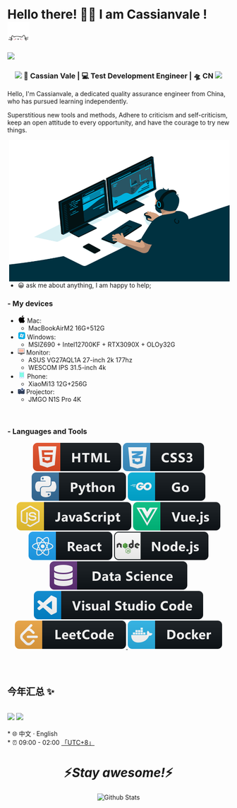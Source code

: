 # Hello there! 👋🏻 I am Cassianvale ! <img src="./img/cat.gif" alt="Meaow" width="50" />
<img src="https://media.giphy.com/media/WUlplcMpOCEmTGBtBW/giphy.gif" width="30">

<div align="center">
<h3><img src="https://media.giphy.com/media/WUlplcMpOCEmTGBtBW/giphy.gif" width="30"> 🙎 Cassian Vale | 💻 Test Development Engineer | 🛸 CN <img src="https://media.giphy.com/media/WUlplcMpOCEmTGBtBW/giphy.gif" width="30"></h3>
</div>


Hello, I'm Cassianvale, a dedicated quality assurance engineer from China, who has pursued learning independently.

Superstitious new tools and methods,
Adhere to criticism and self-criticism, keep an open attitude to every opportunity, and have the courage to try new things.

<img align="right" alt="GIF" src="./img/code.gif?raw=true" width="500" height="320" />

- 😀 ask me about anything, I am happy to help;

### - My devices
- <img width="17" height="17" src="./img/macos.png" />&nbsp;Mac: 
    - MacBookAirM2 16G+512G
- <img width="17" height="17" src="./img/windows.png" />&nbsp;Windows: 
    - MSIZ690 + Intel12700KF + RTX3090X + OLOy32G
- <img width="15" height="15" src="./img/iMac.png" />&nbsp;Monitor: 
    - ASUS VG27AQL1A 27-inch 2k 177hz
    - WESCOM IPS 31.5-inch 4k
- <img width="17" height="17" src="./img/phone.png" />&nbsp;Phone: 
    - XiaoMi13 12G+256G
- <img width="15" height="15" src="./img/projector.png" />&nbsp;Projector: 
    - JMGO N1S Pro 4K
<br/>

### - Languages and Tools

<p align="center">
    <img src="svg/dev/languages/html.svg" alt="html" style="vertical-align:top margin:6px 4px">
    <img src="svg/dev/languages/css3.svg" alt="css" style="vertical-align:top margin:6px 4px">
    <img src="svg/dev/languages/python.svg" alt="python" style="vertical-align:top margin:6px 4px">
    <img src="svg/dev/languages/go.svg" alt="go" style="vertical-align:top margin:6px 4px">
    <img src="svg/dev/languages/js.svg" alt="javascript" style="vertical-align:top margin:6px 4px">
    <img src="svg/dev/frameworks/vue.svg" alt="Vue.js" style="vertical-align:top margin:6px 4px">
    <img src="svg/dev/frameworks/react.svg" alt="React" style="vertical-align:top margin:6px 4px">
    <img src="svg/dev/frameworks/nodejs.svg" alt="nodejs" style="vertical-align:top margin:6px 4px">
    <img src="svg/dev/misc/datascience.svg" alt="datascience" style="vertical-align:top margin:6px 4px">
    <img src="svg/dev/tools/visualstudio_code.svg" alt="Visual Studio Code" style="vertical-align:top margin:6px 4px">
    <a href="https://leetcode.cn/u/cassianvale/">
    <img src="svg/dev/services/leetcode.svg" alt="LeetCode" style="vertical-align:top margin:6px 4px">
    </a>
    <img src="svg/dev/tools/docker.svg" alt="Docker" style="vertical-align:top margin:6px 4px">

</p>
<br/>
<br/>

## 今年汇总 ✨
<br/>
<div>
<img align="" height="160px" src="https://github-readme-stats.vercel.app/api?username=Cassianvale&show_icons=true&locale=cn&line_height=21&bg_color=0,EC6C6C,FFD479,FFFC79,73FA79" />
<img  align="" height="160px" src="https://github-readme-stats.vercel.app/api/top-langs/?username=Cassianvale&locale=cn&bg_color=0,73FA79,73FDFF,D783FF&layout=compact" />
</div>
<br/>
* 🌐 中文 · English
<br/>
* ⏰ 09:00 - 02:00 <a href="https://time.is/UTC+8" class="no-underline">「UTC+8」</a>
<br/>
<h1 align='center'>⚡️<i>Stay awesome!</i>⚡️</h1>

<p align="center">
        <img src="https://raw.githubusercontent.com/mayhemantt/mayhemantt/Update/svg/Bottom.svg" alt="Github Stats" />
</p>

